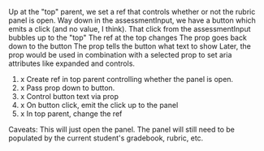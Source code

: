 Up at the "top" parent, we set a ref that controls whether or not the rubric panel is open.
Way down in the assessmentInput, we have a button which emits a click (and no value, I think).
That click from the assessmentInput bubbles up to the "top"
The ref at the top changes
The prop goes back down to the button
The prop tells the button what text to show
Later, the prop would be used in combination with a selected prop to set aria attributes like expanded and controls.

1. x Create ref in top parent controlling whether the panel is open.
2. x Pass prop down to button.
3. x Control button text via prop
4. x On button click, emit the click up to the panel
5. x In top parent, change the ref


Caveats: This will just open the panel. The panel will still need to be populated by the current student's gradebook, rubric, etc.
